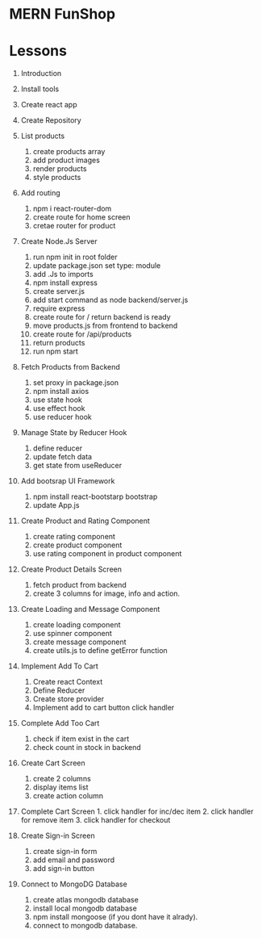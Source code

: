 # MERN FunShop

# Lessons
1. Introduction
2. Install tools
3. Create react app
4. Create Repository
5. List products
    1. create products array
    2. add product images
    3. render products
    4. style products 

6. Add routing
    1. npm i react-router-dom
    2. create route for home screen
    3. cretae router for product 

7.  Create Node.Js Server
    1. run npm init in root folder
    2. update package.json set type: module
    3. add .Js to imports
    4. npm install express
    5. create server.js
    6. add start command as node backend/server.js
    7. require express
    8. create route for / return backend is ready
    9. move products.js from frontend to backend
    10. create route for /api/products
    11. return products
    12. run npm start

8. Fetch Products from Backend
    1. set proxy in package.json
    2. npm install axios
    3. use state hook
    4. use effect hook
    5. use reducer hook

9. Manage State by Reducer Hook
    1. define reducer
    2. update fetch data
    3. get state from useReducer

10. Add bootsrap UI Framework
    1. npm install react-bootstarp bootstrap
    2. update App.js

11. Create Product and Rating Component
    1. create rating component
    2. create product component
    3. use rating component in product component

12. Create Product Details Screen
    1. fetch product from backend
    2. create 3 columns for image, info and action.

13. Create Loading and Message Component
    1. create loading component
    2. use spinner component
    3. create message component
    4. create utils.js to define getError function

14. Implement Add To Cart
    1. Create react Context
    2. Define Reducer
    3. Create store provider
    4. Implement add to cart button click handler

15. Complete Add Too Cart
    1. check if item exist in the cart
    2. check count in stock in backend

16. Create Cart Screen
    1. create 2 columns
    2. display items list
    3. create action column

17.  Complete Cart Screen
    1. click handler for inc/dec item
    2. click handler for remove item
    3. click handler for checkout

18. Create Sign-in Screen
    1. create sign-in form
    2. add email and password
    3. add sign-in button

19. Connect to MongoDG Database
    1. create atlas mongodb database
    2. install local mongodb database
    3. npm install mongoose (if you dont have it alrady).
    4. connect to mongodb database.